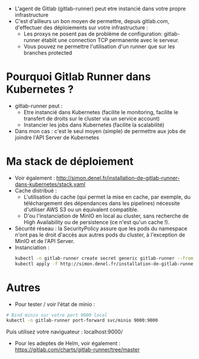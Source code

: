 * L'agent de Gitlab (gitlab-runner) peut etre instancié dans votre propre infrastructure
* C'est d'ailleurs un bon moyen de permettre, depuis gitlab.com, d'effectuer des déploiements sur votre infrastructure :
    * Les proxys ne posent pas de problème de configuration: gitlab-runner établit une connection TCP permanente avec le serveur.
    * Vous pouvez ne permettre l'utilisation d'un runner que sur les branches protected
    
# Pourquoi Gitlab Runner dans Kubernetes ?
* gitlab-runner peut :
    * Etre instancié dans Kubernetes (facilite le monitoring, facilite le transfert de droits sur le cluster via un service account)
    * Instancier les jobs dans Kubernetes (facilite la scalabilité)
* Dans mon cas : c'est le seul moyen (simple) de permettre aux jobs de joindre l'API Server de Kubernetes

# Ma stack de déploiement
* Voir également : http://simon.denel.fr/installation-de-gitlab-runner-dans-kubernetes/stack.yaml
* Cache distribué :
    * L'utilisation du cache (qui permet la mise en cache, par exemple, du téléchargement des dépendances dans les pipelines) nécessite d'utiliser AWS S3 ou un équivalent compatible.
    * D'ou l'instanciation de MinIO en local au cluster, sans recherche de High Availability ou de persistence (ce n'est qu'un cache !).
* Sécurité réseau : la SecurityPolicy assure que les pods du namespace n'ont pas le droit d'accès aux autres pods du cluster, à l'exception de MinIO et de l'API Server.
* Instanciation :
  ```bash
  kubectl -n gitlab-runner create secret generic gitlab-runner --from-literal="TOKEN=tototo"
  kubectl apply -f http://simon.denel.fr/installation-de-gitlab-runner-dans-kubernetes/stack.yaml
  ``` 

# Autres
* Pour tester / voir l'état de minio :
```bash
# Bind minio sur votre port 9000 local
kubectl -n gitlab-runner port-forward svc/minio 9000:9000
```
Puis utilisez votre naviguateur : localhost:9000/

* Pour les adeptes de Helm, voir également : https://gitlab.com/charts/gitlab-runner/tree/master
